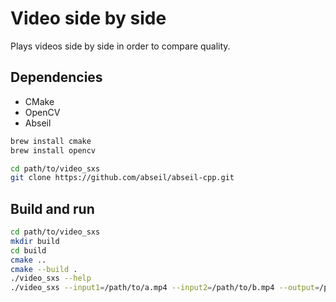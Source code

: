 # Video side by side

Plays videos side by side in order to compare quality.

## Dependencies

* CMake
* OpenCV
* Abseil

```sh
brew install cmake
brew install opencv

cd path/to/video_sxs
git clone https://github.com/abseil/abseil-cpp.git
```

## Build and run

```sh
cd path/to/video_sxs
mkdir build
cd build
cmake ..
cmake --build .
./video_sxs --help
./video_sxs --input1=/path/to/a.mp4 --input2=/path/to/b.mp4 --output=/path/to/output.mp4
```
